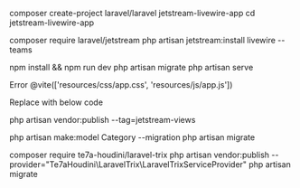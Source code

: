composer create-project laravel/laravel jetstream-livewire-app
cd jetstream-livewire-app

composer require laravel/jetstream
php artisan jetstream:install livewire --teams

npm install && npm run dev
php artisan migrate
php artisan serve


Error
@vite(['resources/css/app.css', 'resources/js/app.js']) 

Replace with below code
<link rel="stylesheet" href="{{ asset('css/app.css') }}">
<script src="{{ asset('js/app.js') }}" defer></script>



php artisan vendor:publish --tag=jetstream-views

php artisan make:model Category --migration
php artisan migrate

composer require te7a-houdini/laravel-trix
php artisan vendor:publish --provider="Te7aHoudini\LaravelTrix\LaravelTrixServiceProvider"
php artisan migrate
